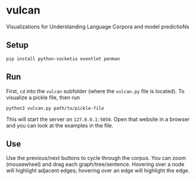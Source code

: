 # vulcan
 Visualizations for Understanding Language Corpora and model predictioNs

## Setup

```
pip install python-socketio eventlet penman
```

## Run

First, `cd` into the `vulcan` subfolder (where the `vulcan.py` file is located). To visualize a pickle file, then run

```
python3 vulcan.py path/to/pickle-file
```

This will start the server on `127.0.0.1:5050`. Open that website in a browser and you can look at the examples in the file.

## Use

Use the previous/next buttons to cycle through the corpus. You can zoom (mousewheel) and drag each graph/tree/sentence. Hovering over a node will highlight adjacent edges; hovering over an edge will highlight the edge.
